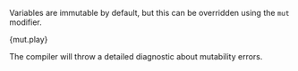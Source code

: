 Variables are immutable by default, but this can be overridden using the `mut`
modifier.

{mut.play}

The compiler will throw a detailed diagnostic about mutability errors.
